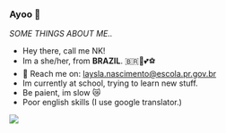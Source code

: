 ### Ayoo 👋

_SOME THINGS ABOUT ME.._

- Hey there, call me NK! 
- Im a she/her, from **BRAZIL**. 🇧🇷🦜💕⚽
- 📧 Reach me on: laysla.nascimento@escola.pr.gov.br
- Im currently at school, trying to learn new stuff.
- Be paient, im slow 😿
- Poor english skills (I use google translator.)

![](https://media1.tenor.com/m/zN5C2mTeYWoAAAAC/dnce.gif)
